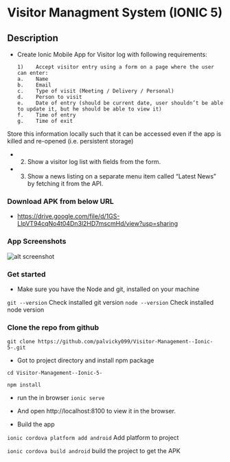 # Visitor Managment System (IONIC 5)

## Description

- Create Ionic Mobile App for Visitor log with following requirements:

      1)	Accept visitor entry using a form on a page where the user can enter:
      a.	Name
      b.	Email
      c.	Type of visit (Meeting / Delivery / Personal)
      d.	Person to visit
      e.	Date of entry (should be current date, user shouldn’t be able to update it, but he should be able to view it)
      f.	Time of entry
      g.	Time of exit
	
 Store this information locally such that it can be accessed even if the app is killed and re-opened (i.e. persistent storage)

- 2) Show a visitor log list with fields from the form.

- 3) Show a news listing on a separate menu item called “Latest News” by fetching it from the API.


  
### Download APK from below URL
- https://drive.google.com/file/d/1GS-LlpVT94cqNo4t04Dn3l2HD7mscmHd/view?usp=sharing

### App Screenshots

![alt screenshot](https://firebasestorage.googleapis.com/v0/b/vicky-resume.appspot.com/o/visitorManagmentSystem.png?alt=media&token=c2d6e65e-00fa-49d2-9b73-33daad2a6a2b)
### Get started
- Make sure you have the Node and git,  installed on your machine

`git --version`  Check installed git version
`node --version`  Check installed node version

### Clone the repo from github
`git clone https://github.com/palvicky099/Visitor-Management--Ionic-5-.git`

- Got to project directory and install npm package

`cd Visitor-Management--Ionic-5-`

`npm install`


- run the in browser
`ionic serve`

- And open http://localhost:8100 to view it in the browser.

- Build the app

`ionic cordova platform add android` Add  platform to project 

`ionic cordova build android` build the project to get the APK 

